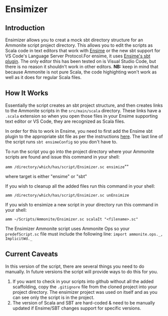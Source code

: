 # Ensimizer
## Introduction
Ensimizer allows you to creat a mock sbt directory structure for an Ammonite script project directory. This allows you to edit the scripts as Scala code in text editors that work with [Ensime](http://ensime.org/) or the new sbt support for VS Code's Language Server Protocol.For ensime, it uses [Ensime's sbt plugin](http://ensime.org/build_tools/sbt/). The only editor this has been tested on is Visual Studio Code, but there is no reason it shouldn't work in other editors. **NB:** keep in mind that because Ammonite is not pure Scala, the  code highighting won't work as well as it does for regular Scala files.
## How It Works
Essentially the script creates an sbt project structure, and then creates links to the Ammonite scripts in the `src/main/scala` directory. These links have a `.scala` extension so when you open those files in your Ensime supporting text editor or VS Code, they are recognized as Scala files.

In order for this to work in Ensime, you need to first add the Ensime sbt plugin to the appropriate sbt file  as per the instructions [here](http://ensime.org/build_tools/sbt/#install). The last line of the script runs `sbt ensimeConfig` so you don't have to.

To run the script you go into the project directory where your Ammonite scripts are found and issue this command in your shell:

`amm /directory/which/has/script/Ensimizer.sc ensimize`"<target>"

where target is either "ensime" or "sbt"

If you wish to cleanup all the added files run this command in your shell:

`amm /directory/which/has/script/Ensimizer.sc unEnsimize`

If you wish to ensimize a new script in your directory run this command in your shell:

`amm ~/Scripts/Ammonite/Ensimizer.sc scalaIt "<filename>.sc"`

The Ensimizer Ammonite script uses Ammonite Ops so your `predefScript.sc` file must include the following line:
`import ammonite.ops._, ImplicitWd._`

## Current Caveats
In this version of the script, there are several things you need to do manually. In future versions the script will provide ways to do this for you.
1. If you want to check in your scripts into github without all the added scaffolding, copy the `.gitignore` file from the cloned project into your project directory. The ensimizer project was used on itself and as you can see only the script is in the project.
2. The version of Scala and SBT are hard-coded & need to be manually updated if Ensime/SBT changes support for specific versions.

 

